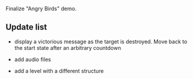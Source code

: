 Finalize "Angry Birds" demo.

## Update list

- display a victorious message as the target is destroyed. Move back to the start state after an arbitrary countdown

- add audio files

- add a level with a different structure
